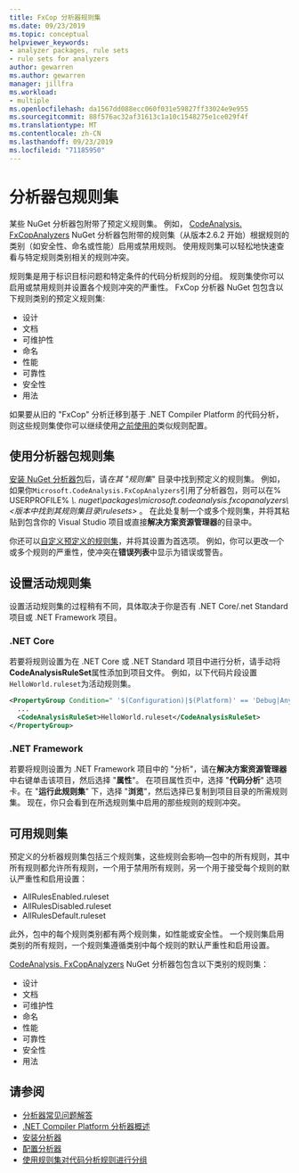 ```yaml
---
title: FxCop 分析器规则集
ms.date: 09/23/2019
ms.topic: conceptual
helpviewer_keywords:
- analyzer packages, rule sets
- rule sets for analyzers
author: gewarren
ms.author: gewarren
manager: jillfra
ms.workload:
- multiple
ms.openlocfilehash: da1567dd088ecc060f031e59827ff33024e9e955
ms.sourcegitcommit: 88f576ac32af31613c1a10c1548275e1ce029f4f
ms.translationtype: MT
ms.contentlocale: zh-CN
ms.lasthandoff: 09/23/2019
ms.locfileid: "71185950"
---
```

# <a name="rule-sets-for-analyzer-packages"></a>分析器包规则集

某些 NuGet 分析器包附带了预定义规则集。 例如， [CodeAnalysis. FxCopAnalyzers](https://www.nuget.org/packages/Microsoft.CodeAnalysis.FxCopAnalyzers/) NuGet 分析器包附带的规则集（从版本2.6.2 开始）根据规则的类别（如安全性、命名或性能）启用或禁用规则。 使用规则集可以轻松地快速查看与特定规则类别相关的规则冲突。

规则集是用于标识目标问题和特定条件的代码分析规则的分组。 规则集使你可以启用或禁用规则并设置各个规则冲突的严重性。 FxCop 分析器 NuGet 包包含以下规则类别的预定义规则集:

- 设计
- 文档
- 可维护性
- 命名
- 性能
- 可靠性
- 安全性
- 用法

如果要从旧的 "FxCop" 分析迁移到基于 .NET Compiler Platform 的代码分析，则这些规则集使你可以继续使用[之前使用的](rule-set-reference.md)类似规则配置。

## <a name="use-analyzer-package-rule-sets"></a>使用分析器包规则集

[安装 NuGet 分析器包](install-roslyn-analyzers.md)后，请*在其 "规则集*" 目录中找到预定义的规则集。 例如，如果你`Microsoft.CodeAnalysis.FxCopAnalyzers`引用了分析器包，则可以在% USERPROFILE% *\\. nuget\packages\microsoft.codeanalysis.fxcopanalyzers\\\<版本中找到其规则集目录\rulesets\>* 。 在此处复制一个或多个规则集，并将其粘贴到包含你的 Visual Studio 项目或直接**解决方案资源管理器**的目录中。

你还可以[自定义预定义的规则集](how-to-create-a-custom-rule-set.md)，并将其设置为首选项。 例如，你可以更改一个或多个规则的严重性，使冲突在**错误列表**中显示为错误或警告。

## <a name="set-the-active-rule-set"></a>设置活动规则集

设置活动规则集的过程稍有不同，具体取决于你是否有 .NET Core/.net Standard 项目或 .NET Framework 项目。

### <a name="net-core"></a>.NET Core

若要将规则设置为在 .NET Core 或 .NET Standard 项目中进行分析，请手动将**CodeAnalysisRuleSet**属性添加到项目文件。 例如，以下代码片段设置`HelloWorld.ruleset`为活动规则集。

```xml
<PropertyGroup Condition=" '$(Configuration)|$(Platform)' == 'Debug|AnyCPU' ">
  ...
  <CodeAnalysisRuleSet>HelloWorld.ruleset</CodeAnalysisRuleSet>
</PropertyGroup>
```

### <a name="net-framework"></a>.NET Framework

若要将规则设置为 .NET Framework 项目中的 "分析"，请在**解决方案资源管理器**中右键单击该项目，然后选择 "**属性**"。 在项目属性页中，选择 "**代码分析**" 选项卡。在 "**运行此规则集**" 下，选择 "**浏览**"，然后选择已复制到项目目录的所需规则集。 现在，你只会看到在所选规则集中启用的那些规则的规则冲突。

## <a name="available-rule-sets"></a>可用规则集

预定义的分析器规则集包括三个规则集，这些规则会影响&mdash;包中的所有规则，其中所有规则都允许所有规则，一个用于禁用所有规则，另一个用于接受每个规则的默认严重性和启用设置：

- AllRulesEnabled.ruleset
- AllRulesDisabled.ruleset
- AllRulesDefault.ruleset

此外，包中的每个规则类别都有两个规则集，如性能或安全性。 一个规则集启用类别的所有规则，一个规则集遵循类别中每个规则的默认严重性和启用设置。

[CodeAnalysis. FxCopAnalyzers](https://www.nuget.org/packages/Microsoft.CodeAnalysis.FxCopAnalyzers/) NuGet 分析器包包含以下类别的规则集：

- 设计
- 文档
- 可维护性
- 命名
- 性能
- 可靠性
- 安全性
- 用法

## <a name="see-also"></a>请参阅

- [分析器常见问题解答](analyzers-faq.md)
- [.NET Compiler Platform 分析器概述](roslyn-analyzers-overview.md)
- [安装分析器](install-roslyn-analyzers.md)
- [配置分析器](use-roslyn-analyzers.md)
- [使用规则集对代码分析规则进行分组](using-rule-sets-to-group-code-analysis-rules.md)
